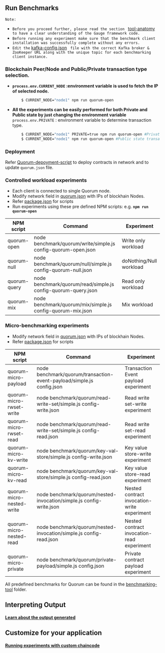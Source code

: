 ## Run Benchmarks
`Note:` 
* `Before you proceed further, please read the section ` [tool-anatomy](./tool-anatomy.md) ` to have a clear understanding of the Gauge framework code.`
* `Before running any experiment make sure that the benchmark client installation was successfully complete without any errors.`
* `Edit the` [kafka-config.json](../benchmark-tool/listener/kafka-config.json) ` file with the correct Kafka broker & ZooKeeper URL along with the unique topic for each benchmarking client instance.`

### Blockchain Peer/Node  and Public/Private transaction type selection.
* **`process.env.CURRENT_NODE` :environment variable is used to fetch the IP of selected node.** <br/>
    ```bash
        $ CURRENT_NODE="node1" npm run quorum-open
    ```
* **All the experiments can be easily performed for both Private and Public state by just changing the environment variable** <br/>
    `process.env.PRIVATE` : environment variable to determine transaction type. <br/>
    ```bash
        $ CURRENT_NODE="node1" PRIVATE=true npm run quorum-open #Private state transactions
        $ CURRENT_NODE="node1" npm run quorum-open #Public state transactions
    ```
### Deployment
Refer [Quorum-depoyment-script](../deployment-script/quorum/) to deploy contracts in network and to update `quorum.json` file.

### Controlled workload experiments
* Each client is connected to single Quorum node.
* Modify network field in [quorum.json](../benchmark-tool/benchmark/quorum/quorum.json) with IPs of blockhain Nodes.
* Refer [package.json](../benchmark-tool/package.json) for scripts
* Run experiments using these pre defined NPM scripts: e.g. **`npm run quorum-open`**
<table>
    <thead>
        <th>NPM script</th>
        <th>Command</th>
        <th>Experiment</th>
    </thead>
    <tbody>
        <tr>
            <td>quorum-open</td>
            <td> node benchmark/quorum/write/simple.js config-quorum-open.json</td>
            <td>Write only workload</td>
        </tr>
        <tr>
            <td>quorum-null</td>
            <td> node benchmark/quorum/null/simple.js config-quorum-null.json</td>
            <td>doNothing/Null workload</td>
        </tr>
        <tr>
            <td>quorum-query</td>
            <td> node benchmark/quorum/read/simple.js config-quorum-query.json</td>
            <td>Read only workload</td>
        </tr>
        <tr>
            <td>quorum-mix</td>
            <td> node benchmark/quorum/mix/simple.js config-quorum-mix.json</td>
            <td>Mix workload</td>
        </tr>
     </tbody>
</table>

### Micro-benchmarking experiments
* Modify network field in [quorum.json](../benchmark-tool/benchmark/quorum/quorum.json) with IPs of blockhain Nodes.
* Refer [package.json](../benchmark-tool/package.json) for scripts
<table>
    <thead>
        <th>NPM script</th>
        <th>Command</th>
        <th>Experiment</th>
    </thead>
    <tbody>
        <tr>
            <td>quorum-micro-payload</td>
            <td> node benchmark/quorum/transaction-event-payload/simple.js config.json</td>
            <td>Transaction Event payload experiment</td>
        </tr>
        <tr>
            <td>quorum-micro-rwset-write</td>
            <td> node benchmark/quorum/read-write-set/simple.js config-write.json</td>
            <td>Read write set-write experiment</td>
        </tr>
        <tr>
            <td>quorum-micro-rwset-read</td>
            <td> node benchmark/quorum/read-write-set/simple.js config-read.json</td>
            <td>Read write set-read experiment</td>
        </tr>
        <tr>
            <td>quorum-micro-kv-write</td>
            <td> node benchmark/quorum/key-val-store/simple.js config-write.json</td>
            <td>Key value store-write experiment</td>
        </tr>
        <tr>
            <td>quorum-micro-kv-read</td>
            <td> node benchmark/quorum/key-val-store/simple.js config-read.json</td>
            <td>Key value store-read experiment</td>
        </tr>
        <tr>
            <td>quorum-micro-nested-write</td>
            <td> node benchmark/quorum/nested-invocation/simple.js config-write.json</td>
            <td>Nested contract invocation-write experiment</td>
        </tr>
        <tr>
            <td>quorum-micro-nested-read</td>
            <td> node benchmark/quorum/nested-invocation/simple.js config-read.json</td>
            <td>Nested contract invocation-read experiment</td>
        </tr>
        <tr>
            <td>quorum-micro-private</td>
            <td> node benchmark/quorum/private-payload/simple.js config.json</td>
            <td>Private contract payload experiment</td>
        </tr>
    </tbody>
</table>

All predefined benchmarks for Quorum can be found in the [benchmarking-tool](../benchmark-tool/benchmark/quorum) folder.

## Interpreting Output 
#### [Learn about the output generated](./output-explaination.md)

## Customize for your application
#### [Running experiments with custom chaincode](./custom-contract.md)
